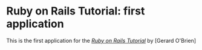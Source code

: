 # Ruby on Rails Tutorial: first application

This is the first application for the [*Ruby on Rails Tutorial*](
http://www.gerardobrietn.net) by [Gerard O'Brien]